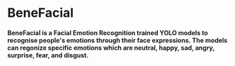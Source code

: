 # BeneFacial
#### BeneFacial is a Facial Emotion Recognition trained YOLO models to recognise people's emotions through their face expressions. The models can regonize specific emotions which are neutral, happy, sad, angry, surprise, fear, and disgust.
